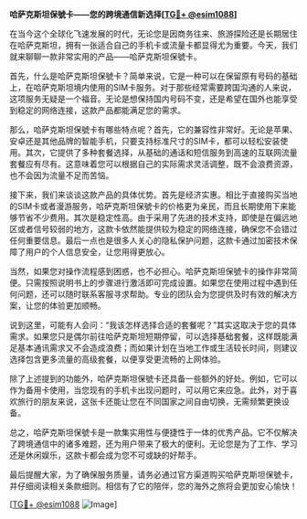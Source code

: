 **哈萨克斯坦保號卡——您的跨境通信新选择[[TG💪+ @esim1088](https://t.me/s/esim1088)]**

在当今这个全球化飞速发展的时代，无论您是因商务往来、旅游探险还是长期居住在哈萨克斯坦，拥有一张适合自己的手机卡或流量卡都显得尤为重要。今天，我们就来聊聊一款非常实用的产品——哈萨克斯坦保號卡。

首先，什么是哈萨克斯坦保號卡？简单来说，它是一种可以在保留原有号码的基础上，在哈萨克斯坦境内使用的SIM卡服务。对于那些经常需要跨国沟通的人来说，这项服务无疑是一个福音。无论是想保持国内号码不变，还是希望在国外也能享受到稳定的网络连接，这款产品都能满足您的需求。

那么，哈萨克斯坦保號卡有哪些特点呢？首先，它的兼容性非常好。无论是苹果、安卓还是其他品牌的智能手机，只要支持标准尺寸的SIM卡，都可以轻松安装使用。其次，它提供了多种套餐选择，从基础的通话和短信服务到高速的互联网流量套餐应有尽有。这意味着您可以根据自己的实际需求灵活调整，既不会浪费资源，也不会因为流量不足而苦恼。

接下来，我们来谈谈这款产品的具体优势。首先是经济实惠。相比于直接购买当地的SIM卡或者漫游服务，哈萨克斯坦保號卡的价格更为亲民，而且长期使用下来能够节省不少费用。其次是稳定性高。由于采用了先进的技术支持，即使是在偏远地区或者信号较弱的地方，这款卡依然能提供较为稳定的网络连接，确保您不会错过任何重要信息。最后一点也是很多人关心的隐私保护问题，这款卡通过加密技术保障了用户的个人信息安全，让您用得更放心。

当然，如果您对操作流程感到困惑，也不必担心。哈萨克斯坦保號卡的操作非常简便。只需按照说明书上的步骤进行激活即可完成设置。如果您在使用过程中遇到任何问题，还可以随时联系客服寻求帮助。专业的团队会为您提供及时有效的解决方案，让您的体验更加顺畅。

说到这里，可能有人会问：“我该怎样选择合适的套餐呢？”其实这取决于您的具体需求。如果您只是偶尔前往哈萨克斯坦短期停留，可以选择基础套餐，这样既能满足基本通讯需求又不会造成浪费；而如果计划在当地工作或生活较长时间，则建议选择包含更多流量的高级套餐，以便享受更流畅的上网体验。

除了上述提到的功能外，哈萨克斯坦保號卡还具备一些额外的好处。例如，它可以作为备用卡使用，当您现有的手机卡出现问题时，可以用它来应急。此外，对于喜欢旅行的朋友来说，这张卡还能让您在不同国家之间自由切换，无需频繁更换设备。

总之，哈萨克斯坦保號卡是一款集实用性与便捷性于一体的优秀产品。它不仅解决了跨境通信中的诸多难题，还为用户带来了极大的便利。无论您是为了工作、学习还是休闲娱乐，这款卡都会成为您不可或缺的好帮手。

最后提醒大家，为了确保服务质量，请务必通过官方渠道购买哈萨克斯坦保號卡，并仔细阅读相关条款细则。相信有了它的陪伴，您的海外之旅将会更加安心愉快！

[[TG💪+ @esim1088](https://t.me/s/esim1088) ![Image](https://i.postimg.cc/4NQfJmqS/Snipaste-2025-05-13-00-14-12.png)]
